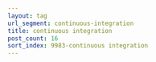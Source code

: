 ```yaml
---
layout: tag
url_segment: continuous-integration
title: continuous integration
post_count: 16
sort_index: 9983-continuous integration
---
```

